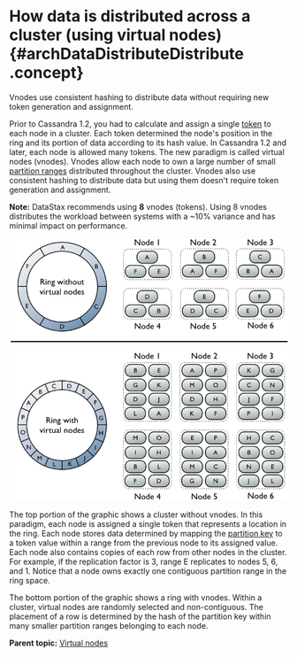 # How data is distributed across a cluster \(using virtual nodes\) {#archDataDistributeDistribute .concept}

Vnodes use consistent hashing to distribute data without requiring new token generation and assignment.

Prior to Cassandra 1.2, you had to calculate and assign a single [token](/en/archived/cassandra/1.1/docs/initialize/token_generation.html) to each node in a cluster. Each token determined the node's position in the ring and its portion of data according to its hash value. In Cassandra 1.2 and later, each node is allowed many tokens. The new paradigm is called virtual nodes \(vnodes\). Vnodes allow each node to own a large number of small [partition ranges](/en/glossary/doc/glossary/gloss_partition_range.html) distributed throughout the cluster. Vnodes also use consistent hashing to distribute data but using them doesn't require token generation and assignment.

**Note:** DataStax recommends using **8** vnodes \(tokens\). Using 8 vnodes distributes the workload between systems with a ~10% variance and has minimal impact on performance.

![](../images/arc_vnodes_compare.png)

The top portion of the graphic shows a cluster without vnodes. In this paradigm, each node is assigned a single token that represents a location in the ring. Each node stores data determined by mapping the [partition key](/en/glossary/doc/glossary/gloss_partition_key.html) to a token value within a range from the previous node to its assigned value. Each node also contains copies of each row from other nodes in the cluster. For example, if the replication factor is 3, range E replicates to nodes 5, 6, and 1. Notice that a node owns exactly one contiguous partition range in the ring space.

The bottom portion of the graphic shows a ring with vnodes. Within a cluster, virtual nodes are randomly selected and non-contiguous. The placement of a row is determined by the hash of the partition key within many smaller partition ranges belonging to each node.

**Parent topic:** [Virtual nodes](../../cassandra/architecture/archDataDistributeVnodesUsing.md)


